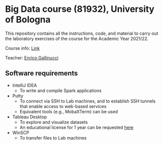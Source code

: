 # Big Data course (81932), University of Bologna

This repository contains all the instructions, code, and material to carry out the laboratory exercises of the course for the Academic Year 2021/22.

Course info: [Link](https://www.unibo.it/it/didattica/insegnamenti/insegnamento/2021/412684)

Teacher: [Enrico Gallinucci](https://www.unibo.it/sitoweb/enrico.gallinucci)

## Software requirements

- IntelliJ IDEA
  - To write and compile Spark applications
- Putty
  - To connect via SSH to Lab machines, and to establish SSH tunnels that enable access to web-based services
  - Equivalent tools (e.g., MobaXTerm) can be used
- Tableau Desktop
    - To explore and visualize datasets
    - An educational license for 1 year can be requested [here](https://www.tableau.com/academic/students)
- WinSCP
  - To transfer files to Lab machines